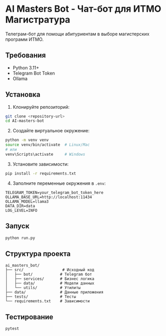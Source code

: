 # AI Masters Bot - Чат-бот для ИТМО Магистратура

Телеграм-бот для помощи абитуриентам в выборе магистерских программ ИТМО.

## Требования

- Python 3.11+
- Telegram Bot Token
- Ollama

## Установка

1. Клонируйте репозиторий:
```bash
git clone <repository-url>
cd AI-masters-bot
```

2. Создайте виртуальное окружение:
```bash
python -m venv venv
source venv/bin/activate  # Linux/Mac
# или
venv\Scripts\activate     # Windows
```

3. Установите зависимости:
```bash
pip install -r requirements.txt
```

4. Заполните переменные окружения в `.env`:
```
TELEGRAM_TOKEN=your_telegram_bot_token_here
OLLAMA_BASE_URL=http://localhost:11434
OLLAMA_MODEL=llama3
DATA_DIR=data
LOG_LEVEL=INFO
```

## Запуск

```bash
python run.py
```

## Структура проекта

```
ai_masters_bot/
├── src/                 # Исходный код
│   ├── bot/            # Telegram бот
│   ├── services/       # Бизнес логика
│   ├── data/           # Модели данных
│   └── utils/          # Утилиты
├── data/               # Данные приложения
├── tests/              # Тесты
└── requirements.txt    # Зависимости
```

## Тестирование

```bash
pytest
```
